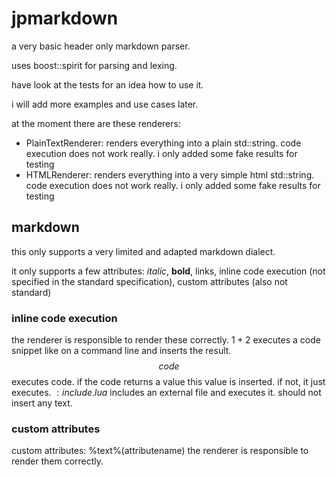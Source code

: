# jpmarkdown

a very basic header only markdown parser.

uses boost::spirit for parsing and lexing.

have look at the tests for an idea how to use it.

i will add more examples and use cases later.

at the moment there are these renderers:
- PlainTextRenderer: renders everything into a plain std::string. code execution does not work really. i only added some fake results for testing
- HTMLRenderer: renders everything into a very simple html std::string. code execution does not work really. i only added some fake results for testing

## markdown

this only supports a very limited and adapted markdown dialect.

it only supports a few attributes:
*italic*, **bold**, links, inline code execution (not specified in the standard specification), custom attributes (also not standard)

### inline code execution
the renderer is responsible to render these correctly.
$1+2$ executes a code snippet like on a command line and inserts the result.
$$code$$ executes code. if the code returns a value this value is inserted. if not, it just executes.
$:include.lua$ includes an external file and executes it. should not insert any text.

### custom attributes
custom attributes: %text%(attributename)
the renderer is responsible to render them correctly.
